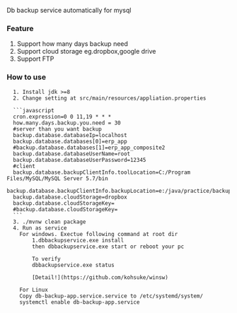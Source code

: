 Db backup service automatically for mysql
### Feature ###
1. Support how many days backup need
2. Support cloud storage eg.dropbox,google drive
3. Support FTP
 
### How to use ###
      1. Install jdk >=8  
      2. Change setting at src/main/resources/appliation.properties
      
      ```javascript
      cron.expression=0 0 11,19 * * *
      how.many.days.backup.you.need = 30
      #server than you want backup
      backup.database.databaseIp=localhost
      backup.database.databases[0]=erp_app
      #backup.database.databases[1]=erp_app_composite2
      backup.database.databaseUserName=root
      backup.database.databaseUserPassword=12345
      #client
      backup.database.backupClientInfo.toolLocation=C:/Program Files/MySQL/MySQL Server 5.7/bin
      backup.database.backupClientInfo.backupLocation=e:/java/practice/backup
      backup.database.cloudStorage=dropbox
      backup.database.cloudStorageKey=
      #backup.database.cloudStorageKey=
      ```
      3. ./mvnw clean package
      4. Run as service
        For windows. Exectue following command at root dir
            1.dbbackupservice.exe install
            then dbbackupservice.exe start or reboot your pc 
           
            To verify
            dbbackupservice.exe status
            
            [Detail!](https://github.com/kohsuke/winsw)
        
        For Linux
        Copy db-backup-app.service.service to /etc/systemd/system/
        systemctl enable db-backup-app.service
          
